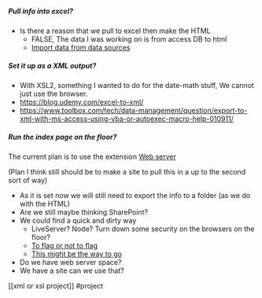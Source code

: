 ##### Pull info into excel?

+ Is there a reason that we pull to excel then make the HTML
	+ FALSE, The data I was working on is from access DB to html
	+ [Import data from data sources](https://support.microsoft.com/en-us/office/import-data-from-data-sources-power-query-be4330b3-5356-486c-a168-b68e9e616f5a)

##### Set it up as a XML output?
+ With XSL2, something I wanted to do for the date-math stuff, We cannot just use the browser.
+ https://blog.udemy.com/excel-to-xml/
+ https://www.toolbox.com/tech/data-management/question/export-to-xml-with-ms-access-using-vba-or-autoexec-macro-help-010911/

##### Run the index page on the floor? 
The current plan is to use the extension [Web server](https://chrome.google.com/webstore/detail/web-server-for-chrome/ofhbbkphhbklhfoeikjpcbhemlocgigb?hl=en)

(Plan I think still should be to make a site to pull this in a up to the second sort of way)
+ As it is set now we will still need to export the info to a folder (as we do with the HTML)
+ Are we still maybe thinking SharePoint?
+ We could find a quick and dirty way
	+ LiveServer? Node? Turn down some security on the browsers on the floor?
	+ [To flag or not to flag](https://stackoverflow.com/questions/18586921/how-to-launch-html-using-chrome-at-allow-file-access-from-files-mode)
	+ [This might be the way to go](https://chrome.google.com/webstore/detail/web-server-for-chrome/ofhbbkphhbklhfoeikjpcbhemlocgigb/related)
+ Do we have web server space?
+ We have a site can we use that?
	

[[xml or xsl project]]
#project 